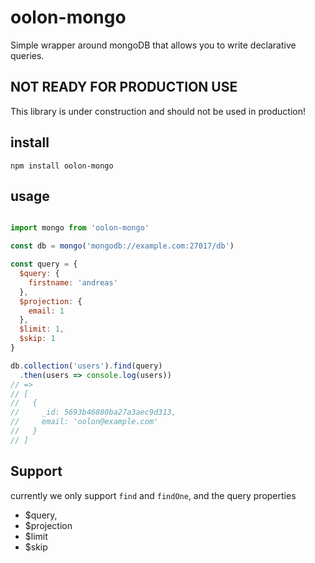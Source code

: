# oolon-mongo

Simple wrapper around mongoDB that allows you to write declarative queries.

## NOT READY FOR PRODUCTION USE
This library is under construction and should not be used in production!

## install

```
npm install oolon-mongo
```

## usage

```js

import mongo from 'oolon-mongo'

const db = mongo('mongodb://example.com:27017/db')

const query = {
  $query: {
    firstname: 'andreas'
  },
  $projection: {
    email: 1
  },
  $limit: 1,
  $skip: 1
}

db.collection('users').find(query)
  .then(users => console.log(users))
// =>
// [
//   {
//     _id: 5693b46880ba27a3aec9d313,
//     email: 'oolon@example.com'
//   }
// ]
```

## Support

currently we only support `find` and `findOne`, and the query properties

- $query,
- $projection
- $limit
- $skip
